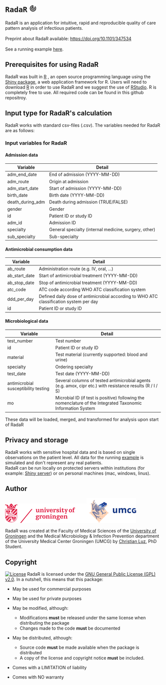 # `RadaR` ![logo_radar](man/figures/radar.png)
RadaR is an application for intuitive, rapid and reproducible quality of care pattern analysis of infectious patients.
<br>
<br>
Preprint about RadaR available: https://doi.org/10.1101/347534
<br>
<br>
See a running example [here](https://ceefluz.shinyapps.io/radar/).

## Prerequisites for using RadaR
RadaR was built in [R](https://www.r-project.org) , an open source programming language using the [Shiny package](https://shiny.rstudio.com), a web application framework for R. Users will need to download [R](https://cran.uni-muenster.de/) in order to use RadaR and we suggest the use of [RStudio](https://www.rstudio.com). R is completely free to use. All required code can be found in this github repositroy.

## Input type for RadaR's calculation
RadaR works with standard csv-files (.csv). The variables needed for RadaR are as follows:


### Input variables for **RadaR**
#### Admission data
| Variable             	| Detail                                                                           	|
|----------------------	|----------------------------------------------------------------------------------	|
| adm_end_date | End of admission (YYYY-MM-DD)   |
| adm_route | Origin at admission |
| adm_start_date | Start of admission (YYYY-MM-DD)  |
| birth_date | Birth date (YYYY-MM-DD)  |
| death_during_adm | Death during admission (TRUE/FALSE) |
| gender | Gender |
| id | Patient ID or study ID |
| adm_id | Admission ID |
| specialty | General specialty (internal medicine, surgery, other) |
| sub_specialty | Sub-specialty |

#### Antimicrobial consumption data
| Variable             	| Detail                                                                           	|
|----------------------	|----------------------------------------------------------------------------------	|
| ab_route | Administration route (e.g. IV, oral, ...) |
| ab_start_date| Start of antimicrobial treatment (YYYY-MM-DD) |
| ab_stop_date| Stop of antimicrobial treatment (YYYY-MM-DD) |
| atc_code| ATC code according WHO ATC classification system |
| ddd_per_day| Defined daily dose of antimicrobial according to WHO ATC classification system per day|
| id| Patient ID or study ID  |

#### Microbiological data
| Variable             	| Detail                                                                           	|
|----------------------	|----------------------------------------------------------------------------------	|
| test_number | Test number |
| id | Patient ID or study ID |
| material | Test material (currently supported: blood and urine) |
| specialty | Ordering specialty |
| test_date  | Test date (YYYY-MM-DD) |
| antimicrobial susceptibility testing | Several columns of tested antimicrobial agents (e.g. amox, cipr etc.) with resistance results (R / I / S) |
| mo | Microbial ID (if test is positive) following the nomenclature of the Integrated Taxonomic Information System

These data will be loaded, merged, and transformed for analysis upon start of RadaR

## Privacy and storage
RadaR works with sensitive hospital data and is based on single observations on the patient level. All data for the running [example](https://ceefluz.shinyapps.io/radar/) is simulated and don't represent any real patients. 
<br>
RadaR can be run locally on protected servers within institutions (for example: [Shiny server](https://www.rstudio.com/products/shiny/shiny-server/)) or on personal machines (mac, windows, linus).

## Author

![logo_uni](man/figures/logo_en.png)![logo_umcg](man/figures/logo_umcg.png)

RadaR was created at the Faculty of Medical Sciences of the [University of Groningen](https://www.rug.nl/) and the Medical Microbiology & Infection Prevention department of the University Medical Center Groningen (UMCG) by [Christian Luz](https://www.rug.nl/staff/c.f.luz/), PhD Student.

## Copyright
[![License](https://img.shields.io/badge/Licence-GPL%20v2.0-orange.svg)](https://github.com/ceefluz/radar/blob/master/LICENSE)
RadaR is licensed under the [GNU General Public License (GPL) v2.0](https://github.com/ceefluz/radar/blob/master/LICENSE). In a nutshell, this means that this package:

- May be used for commercial purposes

- May be used for private purposes

- May be modified, although:

  - Modifications **must** be released under the same license when distributing the package
  - Changes made to the code **must** be documented

- May be distributed, although:

  - Source code **must** be made available when the package is distributed
  - A copy of the license and copyright notice **must** be included.

- Comes with a LIMITATION of liability

- Comes with NO warranty
